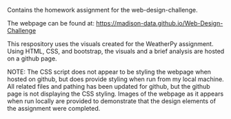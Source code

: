 Contains the homework assignment for the web-design-challenge. 

The webpage can be found at:
https://madison-data.github.io/Web-Design-Challenge

This respository uses the visuals created for the WeatherPy assignment. Using HTML, CSS, and bootstrap, the visuals and a brief analysis are hosted on a github page.

NOTE:
The CSS script does not appear to be styling the webpage when hosted on github, but does provide styling when run from my local machine. All related files and pathing has been updated for github, but the github page is not displaying the CSS styling. Images of the webpage as it appears when run locally are provided to demonstrate that the design elements of the assignment were completed. 
